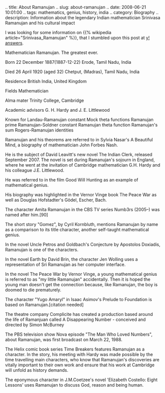 .. title: About Ramanujan
.. slug: about-ramanujan
.. date: 2008-06-21 10:01:00
.. tags: mathematics, genius, history, india
.. category: Biography
.. description: Information about the legendary Indian mathematician Srinivasa Ramanujan and his cultural impact

I was looking for some information on {{% wikipedia article="Srinivasa_Ramanujan" %}}, that I stumbled upon this post at [y! answers](http://in.answers.yahoo.com/question/index?qid=20080522233810AAjZ7Tz).

Mathematician Ramanujan. The greatest ever.

Born 22 December 1887(1887-12-22)
Erode, Tamil Nadu, India

Died 26 April 1920 (aged 32)
Chetput, (Madras), Tamil Nadu, India

Residence
British India,
United Kingdom

Fields Mathematician

Alma mater
Trinity College, Cambridge

Academic advisors G. H. Hardy and J. E. Littlewood

Known for Landau-Ramanujan constant
Mock theta functions
Ramanujan prime
Ramanujan-Soldner constant
Ramanujan theta function
Ramanujan's sum
Rogers-Ramanujan identities

Ramanujan and his theorems are referred to in Sylvia Nasar's A Beautiful Mind, a biography of mathematician John Forbes Nash.

He is the subject of David Leavitt's new novel The Indian Clerk, released September 2007. The novel is set during Ramanujan's sojourn in England, where he went at the invitation of Cambridge mathematician G.H. Hardy and his colleague J.E. Littlewood.

He was referred to in the film Good Will Hunting as an example of mathematical genius.

His biography was highlighted in the Vernor Vinge book The Peace War as well as Douglas Hofstadter's Gödel, Escher, Bach.

The character Amita Ramanujan in the CBS TV series Numb3rs (2005–) was named after him.[90]

The short story "Gomez", by Cyril Kornbluth, mentions Ramanujan by name as a comparison to its title character, another self-taught mathematical genius.

In the novel Uncle Petros and Goldbach's Conjecture by Apostolos Doxiadis, Ramanujan is one of the characters.

In the novel Earth by David Brin, the character Jen Wolling uses a representation of Sri Ramanujan as her computer interface.

In the novel The Peace War by Vernor Vinge, a young mathematical genius is referred to as "my little Ramanujan" accidentally. Then it is hoped the young man doesn't get the connection because, like Ramanujan, the boy is doomed to die prematurely.

The character "Yugo Amaryl" in Isaac Asimov's Prelude to Foundation is based on Ramanujan.[citation needed]

The theatre company Complicite has created a production based around the life of Ramanjuan called A Disappearing Number - conceived and directed by Simon McBurney

The PBS television show Nova episode "The Man Who Loved Numbers", about Ramanujan, was first broadcast on March 22, 1988.

The Helix comic book series Time Breakers features Ramanujan as a character. In the story, his meeting with Hardy was made possible by the time travelling main characters, who know that Ramanujan's discoveries are vitally important to their own work and ensure that his work at Cambridge will unfold as history demands.

The eponymous character in J.M.Coetzee's novel 'Elizabeth Costello: Eight Lessons' uses Ramanujan to discuss God, reason and being human.
